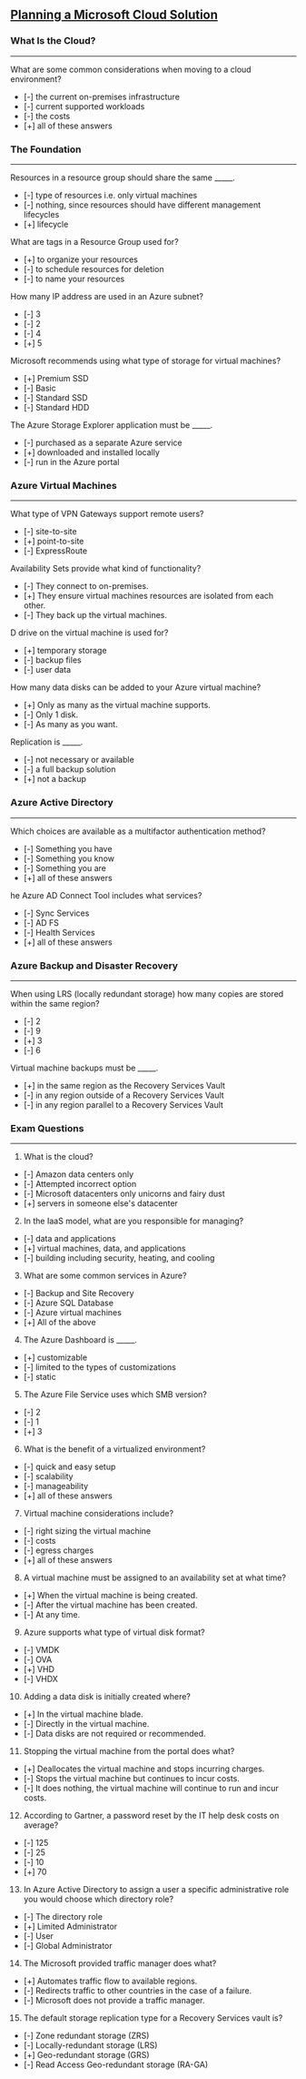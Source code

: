 ## [Planning a Microsoft Cloud Solution](https://www.linkedin.com/learning/planning-a-microsoft-cloud-solution-2)

### What Is the Cloud?
------
What are some common considerations when moving to a cloud environment?

- [-] the current on-premises infrastructure
- [-] current supported workloads
- [-] the costs
- [+] all of these answers

### The Foundation
------

Resources in a resource group should share the same _____.

- [-] type of resources i.e. only virtual machines
- [-] nothing, since resources should have different management lifecycles
- [+] lifecycle

What are tags in a Resource Group used for?

- [+] to organize your resources
- [-] to schedule resources for deletion
- [-] to name your resources

How many IP address are used in an Azure subnet?

- [-] 3
- [-] 2
- [-] 4
- [+] 5

Microsoft recommends using what type of storage for virtual machines?

- [+] Premium SSD
- [-] Basic
- [-] Standard SSD
- [-] Standard HDD

The Azure Storage Explorer application must be _____.

- [-] purchased as a separate Azure service
- [+] downloaded and installed locally
- [-] run in the Azure portal

### Azure Virtual Machines
------

What type of VPN Gateways support remote users?

- [-] site-to-site
- [+] point-to-site
- [-] ExpressRoute

Availability Sets provide what kind of functionality?

- [-] They connect to on-premises.
- [+] They ensure virtual machines resources are isolated from each other.
- [-] They back up the virtual machines.

D drive on the virtual machine is used for?

- [+] temporary storage
- [-] backup files
- [-] user data

How many data disks can be added to your Azure virtual machine?

- [+] Only as many as the virtual machine supports.
- [-] Only 1 disk.
- [-] As many as you want.

Replication is _____.

- [-] not necessary or available
- [-] a full backup solution
- [+] not a backup

### Azure Active Directory
------

Which choices are available as a multifactor authentication method?

- [-] Something you have
- [-] Something you know
- [-] Something you are
- [+] all of these answers

he Azure AD Connect Tool includes what services?

- [-] Sync Services
- [-] AD FS
- [-] Health Services
- [+] all of these answers

### Azure Backup and Disaster Recovery
------

When using LRS (locally redundant storage) how many copies are stored within the same region?

- [-] 2
- [-] 9
- [+] 3
- [-] 6

Virtual machine backups must be _____.

- [+] in the same region as the Recovery Services Vault
- [-] in any region outside of a Recovery Services Vault
- [-] in any region parallel to a Recovery Services Vault

### Exam Questions
------

1. What is the cloud?
- [-] Amazon data centers only
- [-] Attempted incorrect option
- [-] Microsoft datacenters only unicorns and fairy dust
- [+] servers in someone else's datacenter

2. In the IaaS model, what are you responsible for managing?

- [-] data and applications
- [+] virtual machines, data, and applications
- [-] building including security, heating, and cooling

3. What are some common services in Azure?

- [-] Backup and Site Recovery
- [-] Azure SQL Database
- [-] Azure virtual machines
- [+] All of the above

4. The Azure Dashboard is _____.

- [+] customizable
- [-] limited to the types of customizations
- [-] static

5. The Azure File Service uses which SMB version?

- [-] 2
- [-] 1
- [+] 3

6. What is the benefit of a virtualized environment?

- [-] quick and easy setup
- [-] scalability
- [-] manageability
- [+] all of these answers

7. Virtual machine considerations include?

- [-] right sizing the virtual machine
- [-] costs
- [-] egress charges
- [+] all of these answers

8. A virtual machine must be assigned to an availability set at what time?

- [+] When the virtual machine is being created.
- [-] After the virtual machine has been created.
- [-] At any time.

9. Azure supports what type of virtual disk format?

- [-] VMDK
- [-] OVA
- [+] VHD
- [-] VHDX

10. Adding a data disk is initially created where?

- [+] In the virtual machine blade.
- [-] Directly in the virtual machine.
- [-] Data disks are not required or recommended.

11. Stopping the virtual machine from the portal does what?

- [+] Deallocates the virtual machine and stops incurring charges.
- [-] Stops the virtual machine but continues to incur costs.
- [-] It does nothing, the virtual machine will continue to run and incur costs.

12. According to Gartner, a password reset by the IT help desk costs on average?

- [-] 125
- [-] 25
- [-] 10
- [+] 70

13. In Azure Active Directory to assign a user a specific administrative role you would choose which directory role?

- [-] The directory role
- [+] Limited Administrator
- [-] User
- [-] Global Administrator

14. The Microsoft provided traffic manager does what?

- [+] Automates traffic flow to available regions.
- [-] Redirects traffic to other countries in the case of a failure.
- [-] Microsoft does not provide a traffic manager.

15. The default storage replication type for a Recovery Services vault is?

- [-] Zone redundant storage (ZRS)
- [-] Locally-redundant storage (LRS)
- [+] Geo-redundant storage (GRS)
- [-] Read Access Geo-redundant storage (RA-GA)
